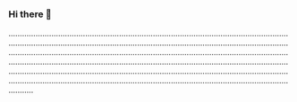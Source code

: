 ### Hi there 👋

...................................................................................................................................................................................................................................................................................................................................................................................................................................................................................................................................................................................................................................................................................................................................................................................